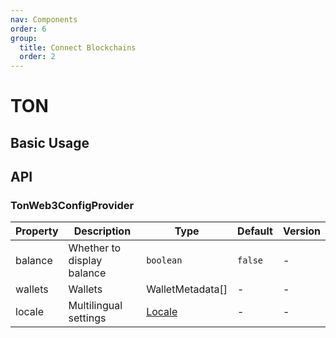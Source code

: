 ```yaml
---
nav: Components
order: 6
group:
  title: Connect Blockchains
  order: 2
---
```


# TON

## Basic Usage

<code src='./demos/basic.tsx'></code>

## API

### TonWeb3ConfigProvider

| Property | Description | Type | Default | Version |
| --- | --- | --- | --- | --- |
| balance | Whether to display balance | `boolean` | `false` | - |
| wallets | Wallets | WalletMetadata\[\] | - | - |
| locale | Multilingual settings | [Locale](https://github.com/ant-design/ant-design-web3/blob/main/packages/common/src/locale/zh_CN.ts) | - | - |
